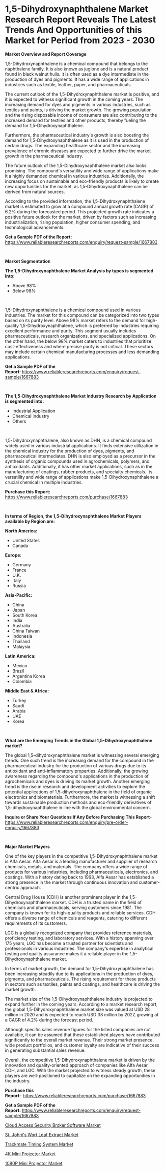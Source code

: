 <p><h1>1,5-Dihydroxynaphthalene Market Research Report Reveals The Latest Trends And Opportunities of this Market for Period from 2023 - 2030</h1></p><p><strong>Market Overview and Report Coverage</strong></p>
<p><p>1,5-Dihydroxynaphthalene is a chemical compound that belongs to the naphthalene family. It is also known as juglone and is a natural product found in black walnut hulls. It is often used as a dye intermediate in the production of dyes and pigments. It has a wide range of applications in industries such as textile, leather, paper, and pharmaceuticals.</p><p>The current outlook of the 1,5-Dihydroxynaphthalene market is positive, and it is expected to witness significant growth in the coming years. The increasing demand for dyes and pigments in various industries, such as textiles and paints, is driving the market growth. The growing population and the rising disposable income of consumers are also contributing to the increased demand for textiles and other products, thereby fueling the demand for 1,5-Dihydroxynaphthalene.</p><p>Furthermore, the pharmaceutical industry's growth is also boosting the demand for 1,5-Dihydroxynaphthalene as it is used in the production of certain drugs. The expanding healthcare sector and the increasing prevalence of chronic diseases are expected to further drive the market growth in the pharmaceutical industry.</p><p>The future outlook of the 1,5-Dihydroxynaphthalene market also looks promising. The compound's versatility and wide range of applications make it a highly demanded chemical in various industries. Additionally, the increasing focus on sustainable and eco-friendly products is likely to create new opportunities for the market, as 1,5-Dihydroxynaphthalene can be derived from natural sources.</p><p>According to the provided information, the 1,5-Dihydroxynaphthalene market is estimated to grow at a compound annual growth rate (CAGR) of 6.2% during the forecasted period. This projected growth rate indicates a positive future outlook for the market, driven by factors such as increasing industrialization, rising population, higher consumer spending, and technological advancements.</p></p>
<p><strong>Get a Sample PDF of the Report:</strong> <a href="https://www.reliableresearchreports.com/enquiry/request-sample/1667883">https://www.reliableresearchreports.com/enquiry/request-sample/1667883</a></p>
<p>&nbsp;</p>
<p><strong>Market Segmentation</strong></p>
<p><strong>The 1,5-Dihydroxynaphthalene Market Analysis by types is segmented into:</strong></p>
<p><ul><li>Above 98%</li><li>Below 98%</li></ul></p>
<p>&nbsp;</p>
<p><p>1,5-Dihydroxynaphthalene is a chemical compound used in various industries. The market for this compound can be categorized into two types based on its purity level. Above 98% market refers to the demand for high-quality 1,5-Dihydroxynaphthalene, which is preferred by industries requiring excellent performance and purity. This segment usually includes pharmaceuticals, research organizations, and specialized applications. On the other hand, the below 98% market caters to industries that prioritize cost-effectiveness and where precise purity is not critical. These sectors may include certain chemical manufacturing processes and less demanding applications.</p></p>
<p><strong>Get a Sample PDF of the Report:</strong>&nbsp;<a href="https://www.reliableresearchreports.com/enquiry/request-sample/1667883">https://www.reliableresearchreports.com/enquiry/request-sample/1667883</a></p>
<p>&nbsp;</p>
<p><strong>The 1,5-Dihydroxynaphthalene Market Industry Research by Application is segmented into:</strong></p>
<p><ul><li>Industrial Application</li><li>Chemical Industry</li><li>Others</li></ul></p>
<p>&nbsp;</p>
<p><p>1,5-Dihydroxynaphthalene, also known as DHN, is a chemical compound widely used in various industrial applications. It finds extensive utilization in the chemical industry for the production of dyes, pigments, and pharmaceutical intermediates. DHN is also employed as a precursor in the synthesis of organic compounds used in agrochemicals, polymers, and antioxidants. Additionally, it has other market applications, such as in the manufacturing of coatings, rubber products, and specialty chemicals. Its versatility and wide range of applications make 1,5-Dihydroxynaphthalene a crucial chemical in multiple industries.</p></p>
<p><strong>Purchase this Report:</strong>&nbsp; <a href="https://www.reliableresearchreports.com/purchase/1667883">https://www.reliableresearchreports.com/purchase/1667883</a></p>
<p>&nbsp;</p>
<p><strong>In terms of Region, the 1,5-Dihydroxynaphthalene Market Players available by Region are:</strong></p>
<p>
    <p> <strong> North America: </strong>
        <ul>
            <li>United States</li>
            <li>Canada</li>
        </ul>
        </p> 
    <p> <strong> Europe: </strong>
        <ul>
            <li>Germany</li>
            <li>France</li>
            <li>U.K.</li>
            <li>Italy</li>
            <li>Russia</li>
        </ul>
        </p> 
    <p> <strong> Asia-Pacific: </strong>
        <ul>
            <li>China</li>
            <li>Japan</li>
            <li>South Korea</li>
            <li>India</li>
            <li>Australia</li>
            <li>China Taiwan</li>
            <li>Indonesia</li>
            <li>Thailand</li>
            <li>Malaysia</li>
        </ul>
        </p> 
    <p> <strong> Latin America: </strong>
        <ul>
            <li>Mexico</li>
            <li>Brazil</li>
            <li>Argentina Korea</li>
            <li>Colombia</li>
        </ul>
        </p> 
    <p> <strong> Middle East & Africa: </strong>
        <ul>
            <li>Turkey</li>
            <li>Saudi</li>
            <li>Arabia</li>
            <li>UAE</li>
            <li>Korea</li>
        </ul>
    </p>
    </p>
<p>&nbsp;</p>
<p><strong>What are the Emerging Trends in the Global 1,5-Dihydroxynaphthalene market?</strong></p>
<p><p>The global 1,5-dihydroxynaphthalene market is witnessing several emerging trends. One such trend is the increasing demand for the compound in the pharmaceutical industry for the production of various drugs due to its antioxidant and anti-inflammatory properties. Additionally, the growing awareness regarding the compound's applications in the production of agrochemicals and dyes is driving its market growth. Another emerging trend is the rise in research and development activities to explore the potential applications of 1,5-dihydroxynaphthalene in the field of organic electronics and biomaterials. Furthermore, the market is witnessing a shift towards sustainable production methods and eco-friendly derivatives of 1,5-dihydroxynaphthalene in line with the global environmental concern.</p></p>
<p><strong>Inquire or Share Your Questions If Any Before Purchasing This Report</strong>- <a href="https://www.reliableresearchreports.com/enquiry/pre-order-enquiry/1667883">https://www.reliableresearchreports.com/enquiry/pre-order-enquiry/1667883</a></p>
<p>&nbsp;</p>
<p><strong>Major Market Players</strong></p>
<p><p>One of the key players in the competitive 1,5-Dihydroxynaphthalene market is Alfa Aesar. Alfa Aesar is a leading manufacturer and supplier of research chemicals, metals, and materials. The company offers a wide range of products for various industries, including pharmaceuticals, electronics, and coatings. With a history dating back to 1963, Alfa Aesar has established a strong presence in the market through continuous innovation and customer-centric approach.</p><p>Central Drug House (CDH) is another prominent player in the 1,5-Dihydroxynaphthalene market. CDH is a trusted name in the field of chemicals and pharmaceuticals, serving customers since 1981. The company is known for its high-quality products and reliable services. CDH offers a diverse range of chemicals and reagents, catering to different requirements of its customers.</p><p>LGC is a globally recognized company that provides reference materials, proficiency testing, and laboratory services. With a history spanning over 175 years, LGC has become a trusted partner for scientists and professionals in various industries. The company's expertise in analytical testing and quality assurance makes it a reliable player in the 1,5-Dihydroxynaphthalene market.</p><p>In terms of market growth, the demand for 1,5-Dihydroxynaphthalene has been increasing steadily due to its applications in the production of dyes, pigments, and pharmaceuticals. The rising requirement for these products in sectors such as textiles, paints and coatings, and healthcare is driving the market growth.</p><p>The market size of the 1,5-Dihydroxynaphthalene industry is projected to expand further in the coming years. According to a market research report, the global 1,5-Dihydroxynaphthalene market size was valued at USD 28 million in 2020 and is expected to reach USD 38 million by 2027, growing at a CAGR of 4.2% during the forecast period.</p><p>Although specific sales revenue figures for the listed companies are not available, it can be assumed that these established players have contributed significantly to the overall market revenue. Their strong market presence, wide product portfolios, and customer loyalty are indicative of their success in generating substantial sales revenue.</p><p>Overall, the competitive 1,5-Dihydroxynaphthalene market is driven by the innovation and quality-oriented approach of companies like Alfa Aesar, CDH, and LGC. With the market projected to witness steady growth, these players are well-positioned to capitalize on the expanding opportunities in the industry.</p></p>
<p><strong>Purchase this Report:</strong>&nbsp;&nbsp;<a href="https://www.reliableresearchreports.com/purchase/1667883">https://www.reliableresearchreports.com/purchase/1667883</a></p>
<p></p>
<p><strong>Get a Sample PDF of the Report:</strong>&nbsp;<a href="https://www.reliableresearchreports.com/enquiry/request-sample/1667883">https://www.reliableresearchreports.com/enquiry/request-sample/1667883</a></p>
<p><p><a href="https://github.com/aasishrp01/Market-Research-Report-List-1/blob/main/cloud-access-security-broker-software-market.md">Cloud Access Security Broker Software Market</a></p><p><a href="https://github.com/JameTravis/Market-Research-Report-List-2/blob/main/st-johns-wort-leaf-extract-market.md">St. John\'s Wort Leaf Extract Market</a></p><p><a href="https://www.linkedin.com/pulse/trackmate-timing-system-market-size-2023-2030-global-sisge/">Trackmate Timing System Market</a></p><p><a href="https://medium.com/@dianafisher1927/4k-mini-projector-market-size-growth-forecast-2023-2030-2e5b4a0665a7">4K Mini Projector Market</a></p><p><a href="https://medium.com/@avarobertson1969/1080p-mini-projector-market-size-growth-forecast-2023-2030-9f545888ac10">1080P Mini Projector Market</a></p></p>